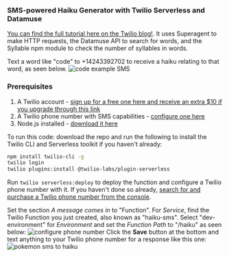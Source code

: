### SMS-powered Haiku Generator with Twilio Serverless and Datamuse
[You can find the full tutorial here on the Twilio blog!](https://www.twilio.com/blog/sms-haiku-generator). It uses Superagent to make HTTP requests, the Datamuse API to search for words, and the Syllable npm module to check the number of syllables in words.

Text a word like "code" to +14243392702 to receive a haiku relating to that word, as seen below.
![code example SMS](https://twilio-cms-prod.s3.amazonaws.com/images/CwXq9jG7edy_PtD9FZitAaEOcblLeUVoiVwcJRmJVhAyR.width-1600.png)

### Prerequisites
1. A Twilio account - [sign up for a free one here and receive an extra $10 if you upgrade through this link](http://www.twilio.com/referral/iHsJ5D)
2. A Twilio phone number with SMS capabilities - [configure one here](https://support.twilio.com/hc/en-us/articles/223135247-How-to-Search-for-and-Buy-a-Twilio-Phone-Number-from-Console)
3. Node.js installed - [download it here](https://nodejs.org/en/download/)

To run this code: download the repo and run the following to install the Twilio CLI and Serverless toolkit if you haven't already:
```bash
npm install twilio-cli -g
twilio login
twilio plugins:install @twilio-labs/plugin-serverless
```
Run `twilio serverless:deploy` to deploy the function and configure a Twilio phone number with it. If you haven't done so already, [search for and purchase a Twilio phone number from the console](https://support.twilio.com/hc/en-us/articles/223135247-How-to-Search-for-and-Buy-a-Twilio-Phone-Number-from-Console).

Set the section <em>A message comes in</em> to "Function". For <em>Service</em>, find the Twilio Function you just created, also known as "haiku-sms". Select "dev-environment" for <em>Environment</em> and set the <em>Function Path</em> to "/haiku" as seen below:
![configure phone number](https://twilio-cms-prod.s3.amazonaws.com/images/ZvA1Vt2lQFrFwP2GsVlpBcyPzo2OXpUuh7dANVWvCWQAy.width-1600.png)
Click the <strong>Save</strong> button at the bottom and text anything to your Twilio phone number for a response like this one:
![pokemon sms to haiku](https://twilio-cms-prod.s3.amazonaws.com/images/rvQPxql0UQI9NoALc__iDuICthMl2t5KvV-krivNH3Ey9.width-1600.png)